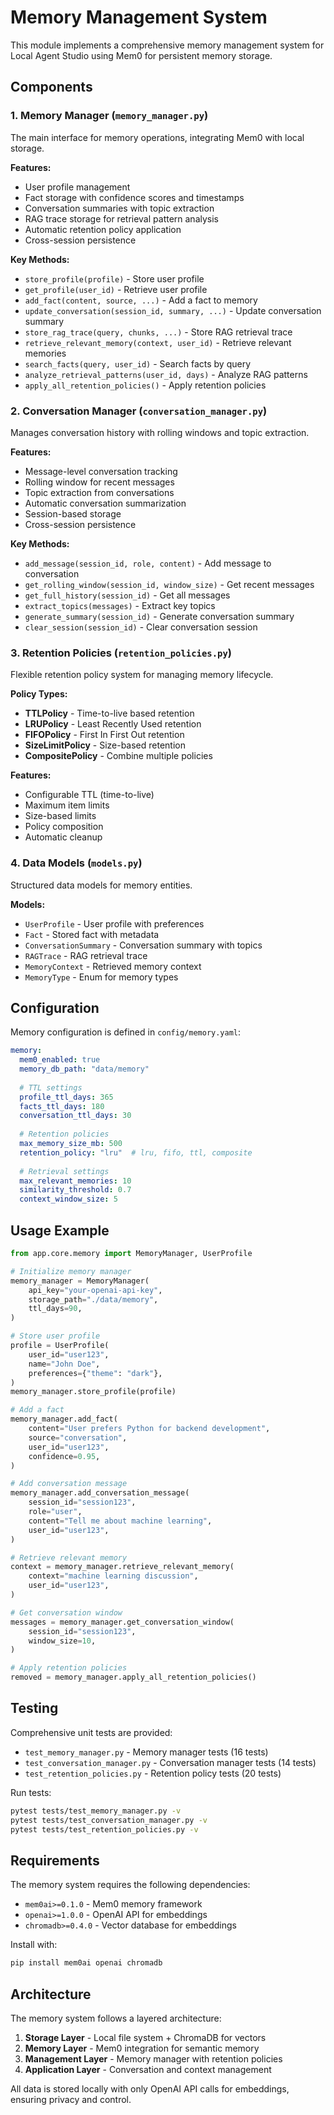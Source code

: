 # Memory Management System

This module implements a comprehensive memory management system for Local Agent Studio using Mem0 for persistent memory storage.

## Components

### 1. Memory Manager (`memory_manager.py`)
The main interface for memory operations, integrating Mem0 with local storage.

**Features:**
- User profile management
- Fact storage with confidence scores and timestamps
- Conversation summaries with topic extraction
- RAG trace storage for retrieval pattern analysis
- Automatic retention policy application
- Cross-session persistence

**Key Methods:**
- `store_profile(profile)` - Store user profile
- `get_profile(user_id)` - Retrieve user profile
- `add_fact(content, source, ...)` - Add a fact to memory
- `update_conversation(session_id, summary, ...)` - Update conversation summary
- `store_rag_trace(query, chunks, ...)` - Store RAG retrieval trace
- `retrieve_relevant_memory(context, user_id)` - Retrieve relevant memories
- `search_facts(query, user_id)` - Search facts by query
- `analyze_retrieval_patterns(user_id, days)` - Analyze RAG patterns
- `apply_all_retention_policies()` - Apply retention policies

### 2. Conversation Manager (`conversation_manager.py`)
Manages conversation history with rolling windows and topic extraction.

**Features:**
- Message-level conversation tracking
- Rolling window for recent messages
- Topic extraction from conversations
- Automatic conversation summarization
- Session-based storage
- Cross-session persistence

**Key Methods:**
- `add_message(session_id, role, content)` - Add message to conversation
- `get_rolling_window(session_id, window_size)` - Get recent messages
- `get_full_history(session_id)` - Get all messages
- `extract_topics(messages)` - Extract key topics
- `generate_summary(session_id)` - Generate conversation summary
- `clear_session(session_id)` - Clear conversation session

### 3. Retention Policies (`retention_policies.py`)
Flexible retention policy system for managing memory lifecycle.

**Policy Types:**
- **TTLPolicy** - Time-to-live based retention
- **LRUPolicy** - Least Recently Used retention
- **FIFOPolicy** - First In First Out retention
- **SizeLimitPolicy** - Size-based retention
- **CompositePolicy** - Combine multiple policies

**Features:**
- Configurable TTL (time-to-live)
- Maximum item limits
- Size-based limits
- Policy composition
- Automatic cleanup

### 4. Data Models (`models.py`)
Structured data models for memory entities.

**Models:**
- `UserProfile` - User profile with preferences
- `Fact` - Stored fact with metadata
- `ConversationSummary` - Conversation summary with topics
- `RAGTrace` - RAG retrieval trace
- `MemoryContext` - Retrieved memory context
- `MemoryType` - Enum for memory types

## Configuration

Memory configuration is defined in `config/memory.yaml`:

```yaml
memory:
  mem0_enabled: true
  memory_db_path: "data/memory"
  
  # TTL settings
  profile_ttl_days: 365
  facts_ttl_days: 180
  conversation_ttl_days: 30
  
  # Retention policies
  max_memory_size_mb: 500
  retention_policy: "lru"  # lru, fifo, ttl, composite
  
  # Retrieval settings
  max_relevant_memories: 10
  similarity_threshold: 0.7
  context_window_size: 5
```

## Usage Example

```python
from app.core.memory import MemoryManager, UserProfile

# Initialize memory manager
memory_manager = MemoryManager(
    api_key="your-openai-api-key",
    storage_path="./data/memory",
    ttl_days=90,
)

# Store user profile
profile = UserProfile(
    user_id="user123",
    name="John Doe",
    preferences={"theme": "dark"},
)
memory_manager.store_profile(profile)

# Add a fact
memory_manager.add_fact(
    content="User prefers Python for backend development",
    source="conversation",
    user_id="user123",
    confidence=0.95,
)

# Add conversation message
memory_manager.add_conversation_message(
    session_id="session123",
    role="user",
    content="Tell me about machine learning",
    user_id="user123",
)

# Retrieve relevant memory
context = memory_manager.retrieve_relevant_memory(
    context="machine learning discussion",
    user_id="user123",
)

# Get conversation window
messages = memory_manager.get_conversation_window(
    session_id="session123",
    window_size=10,
)

# Apply retention policies
removed = memory_manager.apply_all_retention_policies()
```

## Testing

Comprehensive unit tests are provided:

- `test_memory_manager.py` - Memory manager tests (16 tests)
- `test_conversation_manager.py` - Conversation manager tests (14 tests)
- `test_retention_policies.py` - Retention policy tests (20 tests)

Run tests:
```bash
pytest tests/test_memory_manager.py -v
pytest tests/test_conversation_manager.py -v
pytest tests/test_retention_policies.py -v
```

## Requirements

The memory system requires the following dependencies:

- `mem0ai>=0.1.0` - Mem0 memory framework
- `openai>=1.0.0` - OpenAI API for embeddings
- `chromadb>=0.4.0` - Vector database for embeddings

Install with:
```bash
pip install mem0ai openai chromadb
```

## Architecture

The memory system follows a layered architecture:

1. **Storage Layer** - Local file system + ChromaDB for vectors
2. **Memory Layer** - Mem0 integration for semantic memory
3. **Management Layer** - Memory manager with retention policies
4. **Application Layer** - Conversation and context management

All data is stored locally with only OpenAI API calls for embeddings, ensuring privacy and control.
